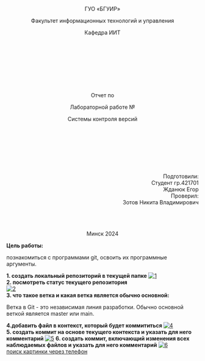 <p align="center">
ГУО «БГУИР»
</p>
<p align="center">
Факультет информационных технологий и управления
</p>
<p align="center">
Кафедра ИИТ
</p>
<br><br><br><br><br><br><br>
<p align="center">Отчет по</p>
<p align="center">Лабораторной работе №</p>
<p align="center">Системы контроля версий</p>
<br><br><br><br><br><br><br>
<div align="right">Подготовили:</div>
                                                                                                    <div align="right">Студент гр.421701</div>
<div align="right">Жданюк Егор</div>
<div align="right">Проверил:</div>
<div align="right">Зотов Никита Владимирович</div>
<br><br><br>
<p align="center">Минск 2024</p>
<b>Цель работы:</b><p> познакомиться с программами git, освоить их программные аргументы.</p>
<b>1.	создать локальный репозиторий в текущей папке</b>
<a href="https://ibb.co/zfx3nLH"><img src="https://i.ibb.co/ry0B7Lf/1.png" alt="1" border="0"></a><br>
<b>2.	посмотреть статус текущего репозитория</b><br>
<a href="https://ibb.co/JcWzY9y"><img src="https://i.ibb.co/0npf0xF/2.png" alt="2" border="0"></a><br>
<b>3. что такое ветка и какая ветка является обычно основной:</b>
<p>Ветка в Git - это независимая линия разработки. Обычно основной веткой является master или main.</p>
<b>4.добавить файл в контекст, который будет коммититься </b>
<a href="https://ibb.co/mcSfdP4"><img src="https://i.ibb.co/LZvVBs1/4.png" alt="4" border="0"></a><br>
<b>5. создать коммит на основе текущего контекста и указать для него комментарий </b>
<a href="https://ibb.co/xYJ17cf"><img src="https://i.ibb.co/LrnxZqJ/5.png" alt="5" border="0"></a>
<b>6. создать коммит, включающий изменения всех наблюдаемых файлов и указать для него комментарий</b>
<a href="https://ibb.co/cybLSY4"><img src="https://i.ibb.co/CwJ23PR/6.png" alt="6" border="0"></a><br /><a target='_blank' href='https://ru.imgbb.com/'>поиск картинки через телефон</a><br />
